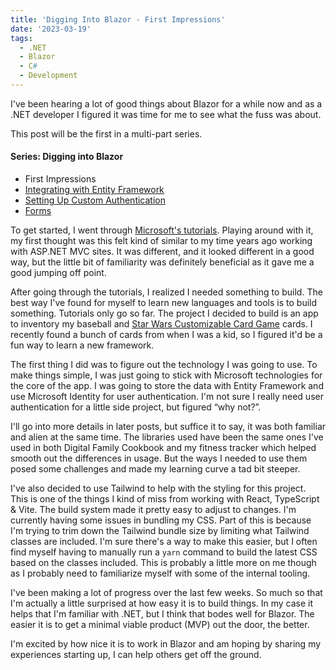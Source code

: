 ```yaml
---
title: 'Digging Into Blazor - First Impressions'
date: '2023-03-19'
tags:
  - .NET
  - Blazor
  - C#
  - Development
---
```


I've been hearing a lot of good things about Blazor for a while now and as a .NET developer I figured it was time for me to see what the fuss was about.
<!-- excerpt -->

This post will be the first in a multi-part series.

<section class="blog-series">
    <h4>Series: Digging into Blazor</h4>
    <ul class="posts">
        <li class="post"><span class="current">First Impressions</span></li>
        <li class="post"><a href="/posts/2023/04/04/digging-into-blazor-entity-framework">Integrating with Entity Framework</a></li>
        <li class="post"><a href="/posts/2023/07/31/blazor-custom-authentication">Setting Up Custom Authentication</a></li>
        <li class="post"><a href="/posts/2023/09/29/digging-into-blazor-forms">Forms</a></li>
    </ul>
</section>

To get started, I went through [Microsoft's tutorials](https://dotnet.microsoft.com/en-us/learn/aspnet/blazor-tutorial/intro). Playing around with it, my first thought was this felt kind of similar to my time years ago working with ASP.NET MVC sites. It was different, and it looked different in a good way, but the little bit of familiarity was definitely beneficial as it gave me a good jumping off point.

After going through the tutorials, I realized I needed something to build. The best way I've found for myself to learn new languages and tools is to build something. Tutorials only go so far. The project I decided to build is an app to inventory my baseball and [Star Wars Customizable Card Game](https://en.wikipedia.org/wiki/Star_Wars_Customizable_Card_Game) cards. I recently found a bunch of cards from when I was a kid, so I figured it'd be a fun way to learn a new framework.

The first thing I did was to figure out the technology I was going to use. To make things simple, I was just going to stick with Microsoft technologies for the core of the app. I was going to store the data with Entity Framework and use Microsoft Identity for user authentication. I'm not sure I really need user authentication for a little side project, but figured “why not?”.

I'll go into more details in later posts, but suffice it to say, it was both familiar and alien at the same time. The libraries used have been the same ones I've used in both Digital Family Cookbook and my fitness tracker which helped smooth out the differences in usage. But the ways I needed to use them posed some challenges and made my learning curve a tad bit steeper.

I've also decided to use Tailwind to help with the styling for this project. This is one of the things I kind of miss from working with React, TypeScript & Vite. The build system made it pretty easy to adjust to changes. I'm currently having some issues in bundling my CSS. Part of this is because I'm trying to trim down the Tailwind bundle size by limiting what Tailwind classes are included. I'm sure there's a way to make this easier, but I often find myself having to manually run a `yarn` command to build the latest CSS based on the classes included. This is probably a little more on me though as I probably need to familiarize myself with some of the internal tooling.

I've been making a lot of progress over the last few weeks. So much so that I'm actually a little surprised at how easy it is to build things. In my case it helps that I'm familiar with .NET, but I think that bodes well for Blazor. The easier it is to get a minimal viable product (MVP) out the door, the better.

I'm excited by how nice it is to work in Blazor and am hoping by sharing my experiences starting up, I can help others get off the ground.